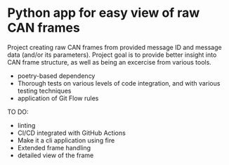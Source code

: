 Python app for easy view of raw CAN frames
==

Project creating raw CAN frames from provided message ID and message data (and/or its parameters). Project goal is to provide better insight into CAN frame structure, as well as being an excercise from various tools.
* poetry-based dependency
* Thorough tests on various levels of code integration, and with various testing techniques
* application of Git Flow rules

TO DO:
* linting
* CI/CD integrated with GitHub Actions
* Make it a cli application using fire
* Extended frame handling
* detailed view of the frame